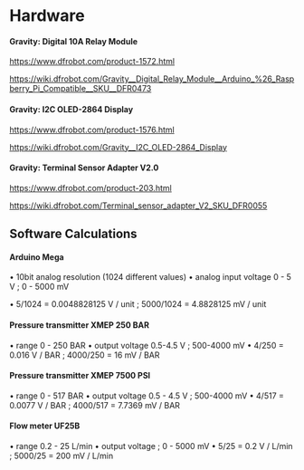 # Hardware
#### Gravity: Digital 10A Relay Module 
https://www.dfrobot.com/product-1572.html

https://wiki.dfrobot.com/Gravity__Digital_Relay_Module__Arduino_%26_Raspberry_Pi_Compatible__SKU__DFR0473


#### Gravity: I2C OLED-2864 Display
https://www.dfrobot.com/product-1576.html

https://wiki.dfrobot.com/Gravity__I2C_OLED-2864_Display


#### Gravity: Terminal Sensor Adapter V2.0
https://www.dfrobot.com/product-203.html

https://wiki.dfrobot.com/Terminal_sensor_adapter_V2_SKU_DFR0055


## Software Calculations
#### Arduino Mega 
•	10bit analog resolution (1024 different values)
•	analog input voltage 0 - 5 V ; 0 - 5000 mV

•	5/1024 = 0.0048828125 V / unit ; 5000/1024 = 4.8828125 mV / unit

#### Pressure transmitter XMEP 250 BAR
•	range 0 - 250 BAR
•	output voltage 0.5-4.5 V ; 500-4000 mV
•	4/250 = 0.016 V / BAR ; 4000/250 = 16 mV / BAR

#### Pressure transmitter XMEP 7500 PSI
•	range 0 - 517 BAR
•	output voltage 0.5 - 4.5 V ; 500-4000 mV 
•	4/517 = 0.0077 V / BAR ; 4000/517 = 7.7369 mV / BAR

#### Flow meter UF25B
•	range 0.2 - 25 L/min
•	output voltage ; 0 - 5000 mV 
•	5/25 = 0.2 V / L/min ; 5000/25 = 200 mV / L/min

